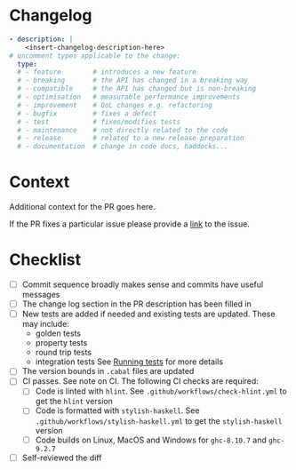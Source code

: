 # Changelog

```yaml
- description: |
    <insert-changelog-description-here>
# uncomment types applicable to the change:
  type:
  # - feature        # introduces a new feature
  # - breaking       # the API has changed in a breaking way
  # - compatible     # the API has changed but is non-breaking
  # - optimisation   # measurable performance improvements
  # - improvement    # QoL changes e.g. refactoring
  # - bugfix         # fixes a defect
  # - test           # fixes/modifies tests
  # - maintenance    # not directly related to the code
  # - release        # related to a new release preparation
  # - documentation  # change in code docs, haddocks...
```

# Context

Additional context for the PR goes here.

If the PR fixes a particular issue please provide a
[link](https://docs.github.com/en/issues/tracking-your-work-with-issues/linking-a-pull-request-to-an-issue#linking-a-pull-request-to-an-issue-using-a-keyword=)
to the issue.

# Checklist

- [ ] Commit sequence broadly makes sense and commits have useful messages
- [ ] The change log section in the PR description has been filled in
- [ ] New tests are added if needed and existing tests are updated.  These may include:
  - golden tests
  - property tests
  - round trip tests
  - integration tests
  See [Running tests](https://github.com/input-output-hk/cardano-node-wiki/wiki/Running-tests) for more details
- [ ] The version bounds in `.cabal` files are updated
- [ ] CI passes. See note on CI.  The following CI checks are required:
  - [ ] Code is linted with `hlint`.  See `.github/workflows/check-hlint.yml` to get the `hlint` version
  - [ ] Code is formatted with `stylish-haskell`.  See `.github/workflows/stylish-haskell.yml` to get the `stylish-haskell` version
  - [ ] Code builds on Linux, MacOS and Windows for `ghc-8.10.7` and `ghc-9.2.7`
- [ ] Self-reviewed the diff

<!-- 
### Note on CI ###
If your PR is from a fork, the necessary CI jobs won't trigger automatically for security reasons.
You will need to get someone with write privileges. Please contact IOG node developers to do this
for you. 
-->
